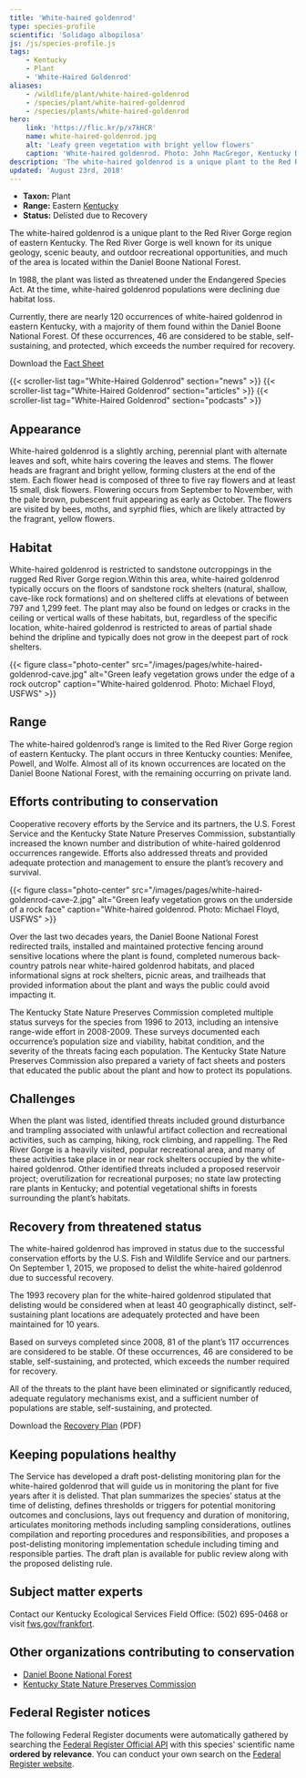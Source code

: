 ```yaml
---
title: 'White-haired goldenrod'
type: species-profile
scientific: 'Solidago albopilosa'
js: /js/species-profile.js
tags:
    - Kentucky
    - Plant
    - 'White-Haired Goldenrod'
aliases:
    - /wildlife/plant/white-haired-goldenrod
    - /species/plant/white-haired-goldenrod
    - /species/plants/white-haired-goldenrod
hero:
    link: 'https://flic.kr/p/x7kHCR'
    name: white-haired-goldenrod.jpg
    alt: 'Leafy green vegetation with bright yellow flowers'
    caption: 'White-haired goldenrod. Photo: John MacGregor, Kentucky Dept. of Fish and Wildlife Resources'
description: 'The white-haired goldenrod is a unique plant to the Red River Gorge region of eastern Kentucky.  The Red River Gorge is well known for its unique geology, scenic beauty, and outdoor recreational opportunities, and much of the area is located within the Daniel Boone National Forest.'
updated: 'August 23rd, 2018'
---
```


- **Taxon:** Plant
- **Range:** Eastern [Kentucky](/kentucky)
- **Status:** Delisted due to Recovery

The white-haired goldenrod is a unique plant to the Red River Gorge region of eastern Kentucky.  The Red River Gorge is well known for its unique geology, scenic beauty, and outdoor recreational opportunities, and much of the area is located within the Daniel Boone National Forest.

In 1988, the plant was listed as threatened under the Endangered Species Act. At the time, white-haired goldenrod populations were declining due habitat loss.

Currently, there are nearly 120 occurrences of white-haired goldenrod in eastern Kentucky, with a majority of them found within the Daniel Boone National Forest.  Of these occurrences, 46 are considered to be stable, self-sustaining, and protected, which exceeds the number required for recovery.

Download the [Fact Sheet](/pdf/fact-sheet/white-haired-goldenrod.pdf)

{{< scroller-list tag="White-Haired Goldenrod" section="news" >}}
{{< scroller-list tag="White-Haired Goldenrod" section="articles" >}}
{{< scroller-list tag="White-Haired Goldenrod" section="podcasts" >}}

## Appearance

White-haired goldenrod is a slightly arching, perennial plant with alternate leaves and soft, white hairs covering the leaves and stems. The flower heads are fragrant and bright yellow, forming clusters at the end of the stem. Each flower head is composed of three to five ray flowers and at least 15 small, disk flowers. Flowering occurs from September to November, with the pale brown, pubescent fruit appearing as early as October. The flowers are visited by bees, moths, and syrphid flies, which are likely attracted by the fragrant, yellow flowers.

## Habitat

White-haired goldenrod is restricted to sandstone outcroppings in the rugged Red River Gorge region.Within this area, white-haired goldenrod typically occurs on the floors of sandstone rock shelters (natural, shallow, cave-like rock formations) and on sheltered cliffs at elevations of between 797 and 1,299 feet.  The plant may also be found on ledges or cracks in the ceiling or vertical walls of these habitats, but, regardless of the specific location, white-haired goldenrod is restricted to areas of partial shade behind the dripline and typically does not grow in the deepest part of rock shelters.

{{< figure class="photo-center" src="/images/pages/white-haired-goldenrod-cave.jpg" alt="Green leafy vegetation grows under the edge of a rock outcrop" caption="White-haired goldenrod. Photo: Michael Floyd, USFWS" >}}

## Range

The white-haired goldenrod’s range is limited to the Red River Gorge region of eastern Kentucky.  The plant occurs in three Kentucky counties: Menifee, Powell, and Wolfe. Almost all of its known occurrences are located on the Daniel Boone National Forest, with the remaining occurring on private land.

## Efforts contributing to conservation

Cooperative recovery efforts by the Service and its partners, the U.S. Forest Service and the Kentucky State Nature Preserves Commission, substantially increased the known number and distribution of white-haired goldenrod occurrences rangewide.  Efforts also addressed threats and provided adequate protection and management to ensure the plant’s recovery and survival.

{{< figure class="photo-center" src="/images/pages/white-haired-goldenrod-cave-2.jpg" alt="Green leafy vegetation grows on the underside of a rock face" caption="White-haired goldenrod. Photo: Michael Floyd, USFWS" >}}

Over the last two decades years, the Daniel Boone National Forest redirected trails, installed and maintained protective fencing around sensitive locations where the plant is found, completed numerous back-country patrols near white-haired goldenrod habitats, and placed informational signs at rock shelters, picnic areas, and trailheads that provided information about the plant and ways the public could avoid impacting it.

The Kentucky State Nature Preserves Commission completed multiple status surveys for the species from 1996 to 2013, including an intensive range-wide effort in 2008-2009.  These surveys documented each occurrence’s population size and viability, habitat condition, and the severity of the threats facing each population.  The Kentucky State Nature Preserves Commission also prepared a variety of fact sheets and posters that educated the public about the plant and how to protect its populations.

## Challenges

When the plant was listed, identified threats included ground disturbance and trampling associated with unlawful artifact collection and recreational activities, such as camping, hiking, rock climbing, and rappelling. The Red River Gorge is a heavily visited, popular recreational area, and many of these activities take place in or near rock shelters occupied by the white-haired goldenrod. Other identified threats included a proposed reservoir project; overutilization for recreational purposes; no state law protecting rare plants in Kentucky; and potential vegetational shifts in forests surrounding the plant’s habitats.

## Recovery from threatened status

The white-haired goldenrod has improved in status due to the successful conservation efforts by the U.S. Fish and Wildlife Service and our partners.  On September 1, 2015, we proposed to delist the white-haired goldenrod due to successful recovery.

The 1993 recovery plan for the white-haired goldenrod stipulated that delisting would be considered when at least 40 geographically distinct, self- sustaining plant locations are adequately protected and have been maintained for 10 years.

Based on surveys completed since 2008, 81 of the plant’s 117 occurrences are considered to be stable. Of these occurrences, 46 are considered to be stable, self-sustaining, and protected, which exceeds the number required for recovery.

All of the threats to the plant have been eliminated or significantly reduced, adequate regulatory mechanisms exist, and a sufficient number of populations are stable, self-sustaining, and protected.

Download the [Recovery Plan](http://ecos.fws.gov/docs/recovery_plan/930928.pdf) (PDF)

## Keeping populations healthy

The Service has developed a draft post-delisting monitoring plan for the white-haired goldenrod that will guide us in monitoring the plant for five years after it is delisted. That plan summarizes the species’ status at the time of delisting, defines thresholds or triggers for potential monitoring outcomes and conclusions, lays out frequency and duration of monitoring, articulates monitoring methods including sampling considerations, outlines compilation and reporting procedures and responsibilities, and proposes a post-delisting monitoring implementation schedule including timing and responsible parties. The draft plan is available for public review along with the proposed delisting rule.

## Subject matter experts

Contact our Kentucky Ecological Services Field Office:
(502) 695-0468 or visit [fws.gov/frankfort](www.fws.gov/frankfort/).

## Other organizations contributing to conservation

- [Daniel Boone National Forest](http://www.fs.usda.gov/main/dbnf/home)
- [Kentucky State Nature Preserves Commission](http://naturepreserves.ky.gov/Pages/default.aspx)

## Federal Register notices

The following Federal Register documents were automatically gathered by searching the [Federal Register Official API](https://www.federalregister.gov/blog/learn/developers) with this species' scientific name **ordered by relevance**. You can conduct your own search on the [Federal Register website](https://www.federalregister.gov/articles/search).
